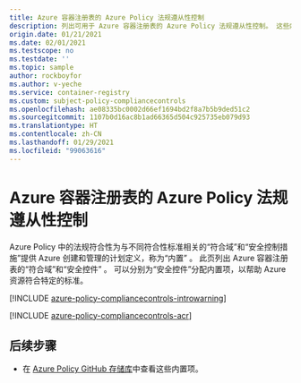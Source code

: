 ```yaml
---
title: Azure 容器注册表的 Azure Policy 法规遵从性控制
description: 列出可用于 Azure 容器注册表的 Azure Policy 法规遵从性控制。 这些内置的策略定义提供了管理 Azure 资源符合性的常用方法。
origin.date: 01/21/2021
ms.date: 02/01/2021
ms.testscope: no
ms.testdate: ''
ms.topic: sample
author: rockboyfor
ms.author: v-yeche
ms.service: container-registry
ms.custom: subject-policy-compliancecontrols
ms.openlocfilehash: ae08335bc0002d66ef1694bd2f8a7b5b9ded51c2
ms.sourcegitcommit: 1107b0d16ac8b1ad66365d504c925735eb079d93
ms.translationtype: HT
ms.contentlocale: zh-CN
ms.lasthandoff: 01/29/2021
ms.locfileid: "99063616"
---
```

# <a name="azure-policy-regulatory-compliance-controls-for-azure-container-registry"></a>Azure 容器注册表的 Azure Policy 法规遵从性控制


<!--NOT AVAILABLE ON [Regulatory Compliance in Azure Policy](../governance/policy/concepts/regulatory-compliance.md)-->

Azure Policy 中的法规符合性为与不同符合性标准相关的“符合域”和“安全控制措施”提供 Azure 创建和管理的计划定义，称为“内置” 。 此页列出 Azure 容器注册表的“符合域”和“安全控件” 。 可以分别为“安全控件”分配内置项，以帮助 Azure 资源符合特定的标准。

[!INCLUDE [azure-policy-compliancecontrols-introwarning](../../includes/policy/standards/intro-warning.md)]

<!--MOONCAKE: NEW INCLUDE FILE-->

[!INCLUDE [azure-policy-compliancecontrols-acr](../../includes/policy/standards/byrp/microsoft.containerregistry.md)]

<!--MOONCAKE: NEW INCLUDE FILE-->

## <a name="next-steps"></a>后续步骤

<!--NOT AVAILABLE ON [Azure Policy Regulatory Compliance](../governance/policy/concepts/regulatory-compliance.md)-->

- 在 [Azure Policy GitHub 存储库](https://github.com/Azure/azure-policy)中查看这些内置项。

<!--Update_Description: update meta properties, wording update, update link-->